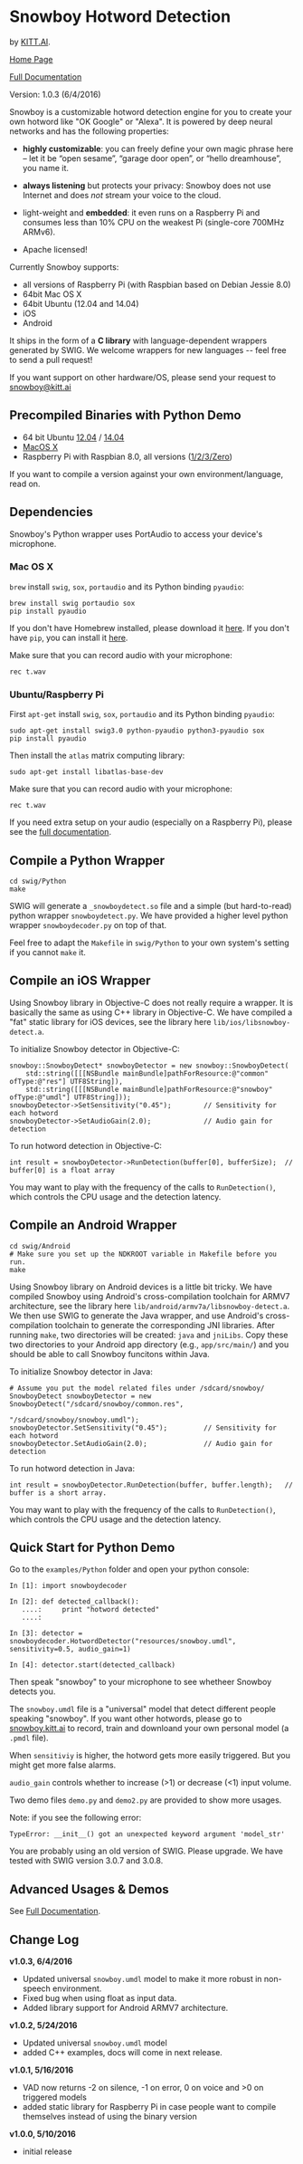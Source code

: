 # Snowboy Hotword Detection

by [KITT.AI](http://kitt.ai).

[Home Page](https://snowboy.kitt.ai)

[Full Documentation](https://snowboy.kitt.ai/docs)


Version: 1.0.3 (6/4/2016)

Snowboy is a customizable hotword detection engine for you to create your own
hotword like "OK Google" or "Alexa". It is powered by deep neural networks and has the following properties:

* **highly customizable**: you can freely define your own magic phrase here –
let it be “open sesame”, “garage door open”, or “hello dreamhouse”, you name it.

* **always listening** but protects your privacy: Snowboy does not use Internet and does *not* stream your voice to the cloud.

* light-weight and **embedded**: it even runs on a Raspberry Pi and consumes less than 10% CPU on the weakest Pi (single-core 700MHz ARMv6).

* Apache licensed!

Currently Snowboy supports:

* all versions of Raspberry Pi (with Raspbian based on Debian Jessie 8.0)
* 64bit Mac OS X
* 64bit Ubuntu (12.04 and 14.04)
* iOS
* Android

It ships in the form of a **C library** with language-dependent wrappers generated by SWIG. We welcome wrappers for new languages -- feel free to send a pull request!

If you want support on other hardware/OS, please send your request to [snowboy@kitt.ai](mailto:snowboy.kitt.ai)

## Precompiled Binaries with Python Demo
* 64 bit Ubuntu [12.04](https://s3-us-west-2.amazonaws.com/snowboy/snowboy-releases/ubuntu1204-x86_64-1.0.2.tar.bz2)
  / [14.04](https://s3-us-west-2.amazonaws.com/snowboy/snowboy-releases/ubuntu1404-x86_64-1.0.2.tar.bz2)
* [MacOS X](https://s3-us-west-2.amazonaws.com/snowboy/snowboy-releases/osx-x86_64-1.0.2.tar.bz2)
* Raspberry Pi with Raspbian 8.0, all versions
  ([1/2/3/Zero](https://s3-us-west-2.amazonaws.com/snowboy/snowboy-releases/rpi-arm-raspbian-8.0-1.0.2.tar.bz2))
  
If you want to compile a version against your own environment/language, read on.

## Dependencies

Snowboy's Python wrapper uses PortAudio to access your device's microphone.

### Mac OS X

`brew` install `swig`, `sox`, `portaudio` and its Python binding `pyaudio`:

    brew install swig portaudio sox
    pip install pyaudio

If you don't have Homebrew installed, please download it [here](http://brew.sh/). If you don't have `pip`, you can install it [here](https://pip.pypa.io/en/stable/installing/).

Make sure that you can record audio with your microphone:

    rec t.wav

### Ubuntu/Raspberry Pi

First `apt-get` install `swig`, `sox`, `portaudio` and its Python binding `pyaudio`:

    sudo apt-get install swig3.0 python-pyaudio python3-pyaudio sox
    pip install pyaudio
    
Then install the `atlas` matrix computing library:

    sudo apt-get install libatlas-base-dev
    
Make sure that you can record audio with your microphone:

    rec t.wav
        
If you need extra setup on your audio (especially on a Raspberry Pi), please see the [full documentation](https://snowboy.kitt.ai/docs).

## Compile a Python Wrapper

    cd swig/Python
    make

SWIG will generate a `_snowboydetect.so` file and a simple (but hard-to-read) python wrapper `snowboydetect.py`. We have provided a higher level python wrapper `snowboydecoder.py` on top of that.
    
Feel free to adapt the `Makefile` in `swig/Python` to your own system's setting if you cannot `make` it.


## Compile an iOS Wrapper

Using Snowboy library in Objective-C does not really require a wrapper. It is basically the same as using C++ library in Objective-C. We have compiled a "fat" static library for iOS devices, see the library here `lib/ios/libsnowboy-detect.a`.

To initialize Snowboy detector in Objective-C:

    snowboy::SnowboyDetect* snowboyDetector = new snowboy::SnowboyDetect(
        std::string([[[NSBundle mainBundle]pathForResource:@"common" ofType:@"res"] UTF8String]),
        std::string([[[NSBundle mainBundle]pathForResource:@"snowboy" ofType:@"umdl"] UTF8String]));
    snowboyDetector->SetSensitivity("0.45");        // Sensitivity for each hotword
    snowboyDetector->SetAudioGain(2.0);             // Audio gain for detection

To run hotword detection in Objective-C:

    int result = snowboyDetector->RunDetection(buffer[0], bufferSize);  // buffer[0] is a float array

You may want to play with the frequency of the calls to `RunDetection()`, which controls the CPU usage and the detection latency.

## Compile an Android Wrapper

    cd swig/Android
    # Make sure you set up the NDKROOT variable in Makefile before you run.
    make

Using Snowboy library on Android devices is a little bit tricky. We have compiled Snowboy using Android's cross-compilation toolchain for ARMV7 architecture, see the library here `lib/android/armv7a/libsnowboy-detect.a`. We then use SWIG to generate the Java wrapper, and use Android's cross-compilation toolchain to generate the corresponding JNI libraries. After running `make`, two directories will be created: `java` and `jniLibs`. Copy these two directories to your Android app directory (e.g., `app/src/main/`) and you should be able to call Snowboy funcitons within Java.

To initialize Snowboy detector in Java:

    # Assume you put the model related files under /sdcard/snowboy/
    SnowboyDetect snowboyDetector = new SnowboyDetect("/sdcard/snowboy/common.res",
                                                      "/sdcard/snowboy/snowboy.umdl");
    snowboyDetector.SetSensitivity("0.45");         // Sensitivity for each hotword
    snowboyDetector.SetAudioGain(2.0);              // Audio gain for detection

To run hotword detection in Java:

    int result = snowboyDetector.RunDetection(buffer, buffer.length);   // buffer is a short array.

You may want to play with the frequency of the calls to `RunDetection()`, which controls the CPU usage and the detection latency.

## Quick Start for Python Demo

Go to the `examples/Python` folder and open your python console:

    In [1]: import snowboydecoder
    
    In [2]: def detected_callback():
       ....:     print "hotword detected"
       ....:
    
    In [3]: detector = snowboydecoder.HotwordDetector("resources/snowboy.umdl", sensitivity=0.5, audio_gain=1)
    
    In [4]: detector.start(detected_callback)
    
Then speak "snowboy" to your microphone to see whetheer Snowboy detects you.

The `snowboy.umdl` file is a "universal" model that detect different people speaking "snowboy". If you want other hotwords, please go to [snowboy.kitt.ai](https://snowboy.kitt.ai) to record, train and downloand your own personal model (a `.pmdl` file).

When `sensitiviy` is higher, the hotword gets more easily triggered. But you might get more false alarms.

`audio_gain` controls whether to increase (>1) or decrease (<1) input volume.

Two demo files `demo.py` and `demo2.py` are provided to show more usages.

Note: if you see the following error:

    TypeError: __init__() got an unexpected keyword argument 'model_str'
    
You are probably using an old version of SWIG. Please upgrade. We have tested with SWIG version 3.0.7 and 3.0.8.

## Advanced Usages & Demos

See [Full Documentation](https://snowboy.kitt.ai/docs).

## Change Log

**v1.0.3, 6/4/2016**

* Updated universal `snowboy.umdl` model to make it more robust in non-speech environment.
* Fixed bug when using float as input data.
* Added library support for Android ARMV7 architecture.

**v1.0.2, 5/24/2016**

* Updated universal `snowboy.umdl` model
* added C++ examples, docs will come in next release.

**v1.0.1, 5/16/2016**

* VAD now returns -2 on silence, -1 on error, 0 on voice and >0 on triggered models
* added static library for Raspberry Pi in case people want to compile themselves instead of using the binary version

**v1.0.0, 5/10/2016**

* initial release

